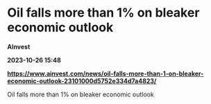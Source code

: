 # Oil falls more than 1% on bleaker economic outlook
**AInvest**

**2023-10-26 15:48**

**https://www.ainvest.com/news/oil-falls-more-than-1-on-bleaker-economic-outlook-23101000d5752e334d7a4823/**

Oil falls more than 1% on bleaker economic outlook